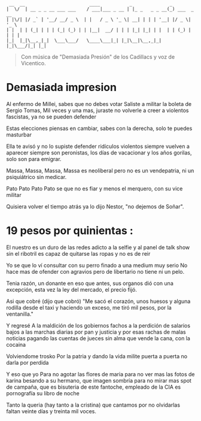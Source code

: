 ```
 __  __                        ____           _              _             
|  \/  | __ _ _ __ ___ ___    / ___|___ _ __ | |_ _   _ _ __(_) ___  _ __  
| |\/| |/ _` | '__/ __/ _ \  | |   / _ \ '_ \| __| | | | '__| |/ _ \| '_ \ 
| |  | | (_| | | | (_| (_) | | |__|  __/ | | | |_| |_| | |  | | (_) | | | |
|_|  |_|\__,_|_|  \___\___/   \____\___|_| |_|\__|\__,_|_|  |_|\___/|_| |_|

```

> Con música de "Demasiada Presión" de los Cadillacs y voz de Vicentico.

# Demasiada impresion

Al enfermo de Millei, sabes que no debes votar
Saliste a militar la boleta de Sergio Tomas,
Mil veces y una mas, juraste no volverle a creer
a violentos fascistas, ya no se pueden defender

Estas elecciones piensas en cambiar, 
sabes con la derecha, solo te puedes masturbar

Ella te avisó y no lo supiste defender
ridículos violentos siempre vuelven a aparecer
siempre son peronistas, los días de vacacionar
y los años gorilas, solo son para emigrar.

Massa, Massa, Massa, Massa es neoliberal
pero no es un vendepatria, ni un psiquiátrico sin medicar.

Pato Pato Pato Pato se que no es fiar
y menos el merquero, con su vice militar

Quisiera volver el tiempo atrás
ya lo dijo Nestor, "no dejemos de Soñar".

# 19 pesos por quinientas :

El nuestro es un duro
de las redes adicto a la selfie 
y al panel de talk show
sin el ribotril
es capaz de quitarse las ropas 
y no es de reir

Yo se que lo ví
consultar con su perro finado 
a una medium muy serio 
No hace mas de ofender con agravios
pero de libertario
no tiene ni un pelo.

Tenia razón, un donante
en eso que antes, sus organos dió
con una excepción, esta vez la ley 
del mercado, el precio fijó.

Asi que cobré (dijo que cobró)
"Me sacó el corazón, unos huesos y alguna rodilla
desde el taxi y haciendo un exceso, 
me tiró mil pesos, por la ventanilla."

Y regresé
A la maldición de los gobiernos fachos
a la perdición de salarios bajos
a las marchas diarias por pan y justicia
y por esas rachas de malas noticias 
pagando las cuentas de jueces sin alma
que vende la cana, con la cocaina

Volviendome trosko
Por la patria y dando la vida
milite puerta a puerta
no darla por perdida

Y eso que yo
Para no agotar las flores de maria
para no ver mas las fotos de karina
besando a su hermano, que imagen sombría
para no mirar mas spot de campaña, que es bisuteria
de este fantoche, empleado de la CIA 
es pornografía su libro de noche 

Tanto la queria (hay tanto a la cristina)
que cantamos por no olvidarlas
faltan veinte días
y treinta mil voces.

